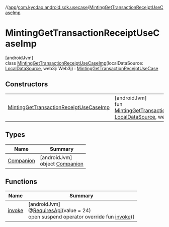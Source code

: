 //[app](../../../index.md)/[com.kycdao.android.sdk.usecase](../index.md)/[MintingGetTransactionReceiptUseCaseImp](index.md)

# MintingGetTransactionReceiptUseCaseImp

[androidJvm]\
class [MintingGetTransactionReceiptUseCaseImp](index.md)(localDataSource: [LocalDataSource](../../com.kycdao.android.sdk.db/-local-data-source/index.md), web3j: Web3j) : [MintingGetTransactionReceiptUseCase](../-minting-get-transaction-receipt-use-case/index.md)

## Constructors

| | |
|---|---|
| [MintingGetTransactionReceiptUseCaseImp](-minting-get-transaction-receipt-use-case-imp.md) | [androidJvm]<br>fun [MintingGetTransactionReceiptUseCaseImp](-minting-get-transaction-receipt-use-case-imp.md)(localDataSource: [LocalDataSource](../../com.kycdao.android.sdk.db/-local-data-source/index.md), web3j: Web3j) |

## Types

| Name | Summary |
|---|---|
| [Companion](-companion/index.md) | [androidJvm]<br>object [Companion](-companion/index.md) |

## Functions

| Name | Summary |
|---|---|
| [invoke](invoke.md) | [androidJvm]<br>@[RequiresApi](https://developer.android.com/reference/kotlin/androidx/annotation/RequiresApi.html)(value = 24)<br>open suspend operator override fun [invoke](invoke.md)() |
